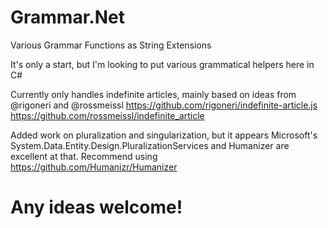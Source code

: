 # Grammar.Net
Various Grammar Functions as String Extensions

It's only a start, but I'm looking to put various grammatical helpers here in C#

Currently only handles indefinite articles, mainly based on ideas from @rigoneri and @rossmeissl
https://github.com/rigoneri/indefinite-article.js
https://github.com/rossmeissl/indefinite_article


Added work on pluralization and singularization, but it appears Microsoft's System.Data.Entity.Design.PluralizationServices and Humanizer are excellent at that.
Recommend using https://github.com/Humanizr/Humanizer

# Any ideas welcome!
